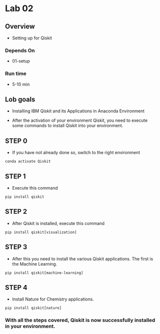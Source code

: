 # Lab 02

## Overview

* Setting up for Qiskit

### Depends On

* 01-setup


### Run time

* 5-10 min

## Lob goals

* Installing IBM Qiskit and its Applications in Anaconda Environment

* After the activation of your environment Qiskit, you need to execute some commands to install Qiskit into your environment.

## STEP 0

* If you have not already done so, switch to the right environment

```shell
conda activate Qiskit
```

## STEP 1 
* Execute this command

```shell
pip install qiskit
```

## STEP 2
* After Qiskit is installed, execute this command

```shell
pip install qiskit[visualization]
```

## STEP 3
* After this you need to install the various Qiskit applications. The first is the Machine Learning.

```shell
pip install qiskit[machine-learning]
```

## STEP 4

* Install Nature for Chemistry applications.

```shell
pip install qiskit[nature]
```

###  With all the steps covered, Qiskit is now successfully installed in your environment.